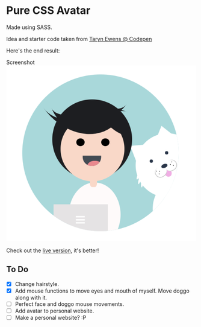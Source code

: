 # Pure CSS Avatar

Made using SASS.

Idea and starter code taken from [Taryn Ewens @ Codepen](https://codepen.io/tarynewens/pen/GXXYYX)

Here's the end result:

Screenshot
![Avatar](assets/CSS-Avatar-new.png)

Check out the [live version](https://sydrawat.github.io/CSS-Avatar/), it's better!
## To Do

- [x] Change hairstyle.
- [x] Add mouse functions to move eyes and mouth of myself. Move doggo along with it.
- [ ] Perfect face and doggo mouse movements.
- [ ] Add avatar to personal website.
- [ ] Make a personal website? :P
